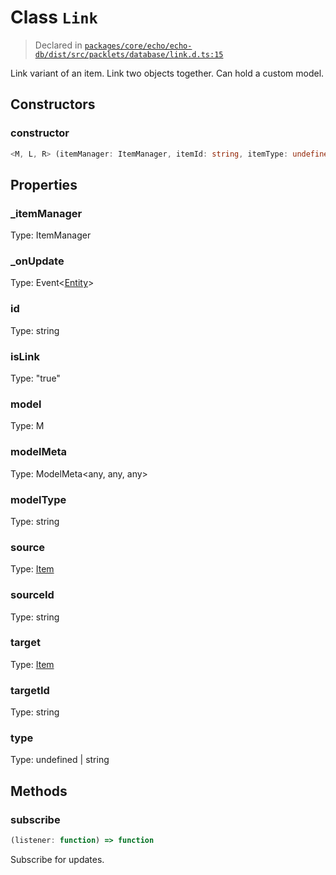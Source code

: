# Class `Link`
> Declared in [`packages/core/echo/echo-db/dist/src/packlets/database/link.d.ts:15`]()


Link variant of an item. Link two objects together. Can hold a custom model.

## Constructors
### constructor
```ts
<M, L, R> (itemManager: ItemManager, itemId: string, itemType: undefined | string, stateManager: StateManager<NonNullable<M>>, link: LinkData) => [Link](/api/@dxos/client/classes/Link)<M, L, R>
```

## Properties
### _itemManager 
Type: ItemManager
### _onUpdate 
Type: Event<[Entity](/api/@dxos/client/classes/Entity)<any>>
### id
Type: string
### isLink
Type: "true"
### model
Type: M
### modelMeta
Type: ModelMeta<any, any, any>
### modelType
Type: string
### source
Type: [Item](/api/@dxos/client/classes/Item)<L>
### sourceId
Type: string
### target
Type: [Item](/api/@dxos/client/classes/Item)<R>
### targetId
Type: string
### type
Type: undefined | string

## Methods
### subscribe
```ts
(listener: function) => function
```
Subscribe for updates.